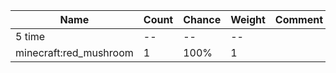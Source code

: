 | Name                   | Count | Chance | Weight | Comment |
| ---------------------- | ----- | ------ | ------ | ------- |
| 5 time                 |    -- |     -- |     -- |         |
| minecraft:red_mushroom |     1 |   100% |      1 |         |